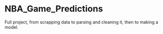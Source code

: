 # NBA_Game_Predictions
Full project, from scrapping data to parsing and cleaning it, then to making a model.
